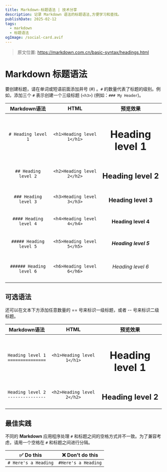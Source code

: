 ```yaml
---
title: Markdown-标题语法 | 技术分享
description: 记录 Markdown 语法的标题语法,方便学习和查找。
publishDate: 2025-02-12
tags:
  - markdown
  - 标题语法
ogImage: /social-card.avif
---
```

> 原文位置: https://markdown.com.cn/basic-syntax/headings.html

# Markdown 标题语法
要创建标题，请在单词或短语前面添加井号 (#) 。`#` 的数量代表了标题的级别。例如，添加三个 `#` 表示创建一个三级标题 (`<h3>`) (例如：`### My Header`)。

| Markdown语法      | HTML                       | 预览效果                |
| :-----------------: | :--------------------------: | :-----------------------: |
| `# Heading level 1` | `<h1>Heading level 1</h1>` |<h1>Heading level 1</h1>|
| `## Heading level 2` | `<h2>Heading level 2</h2>` | <h2>Heading level 2</h2> |
| `### Heading level 3` | `<h3>Heading level 3</h3>` | <h3>Heading level 3</h3> |
| `#### Heading level 4` | `<h4>Heading level 4</h4>` | <h4>Heading level 4</h4> |
| `##### Heading level 5` | `<h5>Heading level 5</h5>` | <h5>Heading level 5</h5> |
| `###### Heading level 6` | `<h6>Heading level 6</h6>` | <h6>Heading level 6</h6> |

## 可选语法
还可以在文本下方添加任意数量的 == 号来标识一级标题，或者 -- 号来标识二级标题。

| Markdown语法                            | HTML                       | 预览效果 |
| :---------------------------------------: | :--------------------------: | :----------------------------------------: |
| `Heading level 1`<br> `===============` | `<h1>Heading level 1</h1>` | <h1>Heading level 1</h1>                 |
| `Heading level 2`<br>`---------------`   | `<h2>Heading level 2</h2>` | <h2>Heading level 2</h2>                 |

## 最佳实践
不同的 **Markdown** 应用程序处理 `#` 和标题之间的空格方式并不一致。为了兼容考虑，请用一个空格在 `#` 和标题之间进行分隔。

| ✅  Do this           | ❌  Don't do this    |
| :--------------------: | :-------------------: |
| `# Here's a Heading` | `#Here's a Heading` |

